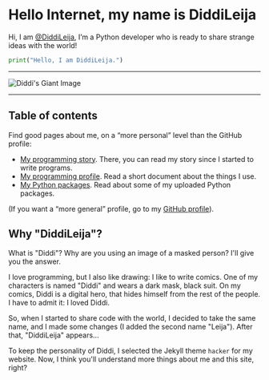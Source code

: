 # Hello Internet, my name is DiddiLeija

Hi, I am [@DiddiLeija](https://github.com/DiddiLeija), I’m a Python developer who is ready to
share strange ideas with the world!

```python
print("Hello, I am DiddiLeija.")
```

----

![Diddi's Giant Image](https://diddileija.github.io/Diddi3.png)

----

## Table of contents

Find good pages about me, on a “more personal” level than the GitHub profile:

- [My programming story](http://diddileija.github.io/my_story). There, you can read my story since I started to write programs.
- [My programming profile](http://diddileija.github.io/profile). Read a short document about the things I use.
- [My Python packages](http://diddileija.github.io/py_packages). Read about some of my uploaded Python packages.

(If you want a “more general” profile, go to my [GitHub profile](http://github.com/DiddiLeija)).

## Why "DiddiLeija"?

What is "Diddi"? Why are you using an image of a masked person? I'll give you the answer.

I love programming, but I also like drawing: I like to write comics. One of my characters is named "Diddi" and wears
a dark mask, black suit. On my comics, Diddi is a digital hero, that hides himself from the rest of the people. I have to
admit it: I loved Diddi.

So, when I started to share code with the world, I decided to take the same name, and I made some changes (I added the second name "Leija").
After that, "DiddiLeija" appears...

To keep the personality of Diddi, I selected the Jekyll theme `hacker` for my website. Now, I think you'll understand more things about me and this site, right?
